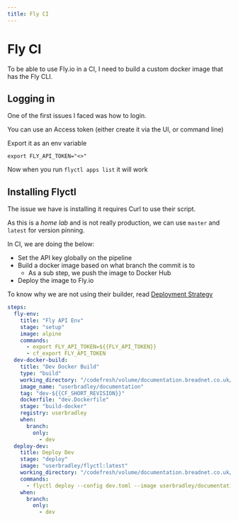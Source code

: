```yaml
---
title: Fly CI
---
```


# Fly CI

To be able to use Fly.io in a CI, I need to build a custom docker image that has the Fly CLI.

## Logging in

One of the first issues I faced was how to login.

You can use an Access token (either create it via the UI, or command line)

Export it as an env variable

```shell
export FLY_API_TOKEN="<>"
```

Now when you run `flyctl apps list` it will work

## Installing Flyctl

The issue we have is installing it requires Curl to use their script.

As this is a _home lab_ and is not really production, we can use `master` and `latest` for version pinning.

In CI, we are doing the below:

* Set the API key globally on the pipeline
* Build a docker image based on what branch the commit is to
  * As a sub step, we push the image to Docker Hub
* Deploy the image to Fly.io

To know why we are not using their builder, read [Deployment Strategy](deployment-strategy.md)

```yaml
steps:
  fly-env:
    title: "Fly API Env"
    stage: "setup"
    image: alpine
    commands:
      - export FLY_API_TOKEN=${{FLY_API_TOKEN}}
      - cf_export FLY_API_TOKEN
  dev-docker-build:
    title: "Dev Docker Build"
    type: "build"
    working_directory: "/codefresh/volume/documentation.breadnet.co.uk/"
    image_name: "userbradley/documentation"
    tag: "dev-${{CF_SHORT_REVISION}}"
    dockerfile: "dev.Dockerfile"
    stage: "build-docker"
    registry: userbradley
    when:
      branch:
        only:
          - dev
  deploy-dev:
    title: Deploy Dev
    stage: "deploy"
    image: "userbradley/flyctl:latest"
    working_directory: "/codefresh/volume/documentation.breadnet.co.uk/"
    commands:
      - flyctl deploy --config dev.toml --image userbradley/documentation:dev-${{CF_SHORT_REVISION}} --detach
    when:
      branch:
        only:
          - dev
```
